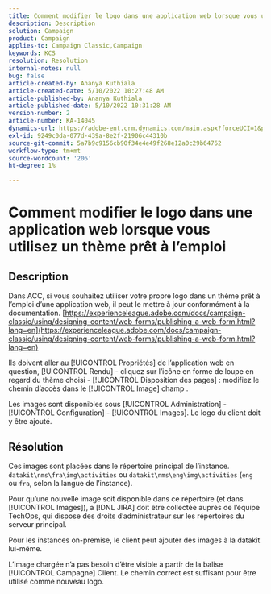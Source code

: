 ```yaml
---
title: Comment modifier le logo dans une application web lorsque vous utilisez un thème prêt à l’emploi
description: Description
solution: Campaign
product: Campaign
applies-to: Campaign Classic,Campaign
keywords: KCS
resolution: Resolution
internal-notes: null
bug: false
article-created-by: Ananya Kuthiala
article-created-date: 5/10/2022 10:27:48 AM
article-published-by: Ananya Kuthiala
article-published-date: 5/10/2022 10:31:28 AM
version-number: 2
article-number: KA-14045
dynamics-url: https://adobe-ent.crm.dynamics.com/main.aspx?forceUCI=1&pagetype=entityrecord&etn=knowledgearticle&id=bae753d3-4bd0-ec11-a7b5-0022480a8e40
exl-id: 9249c0da-077d-439a-8e2f-21906c44310b
source-git-commit: 5a7b9c9156cb90f34e4e49f268e12a0c29b64762
workflow-type: tm+mt
source-wordcount: '206'
ht-degree: 1%

---
```


# Comment modifier le logo dans une application web lorsque vous utilisez un thème prêt à l’emploi

## Description


Dans ACC, si vous souhaitez utiliser votre propre logo dans un thème prêt à l’emploi d’une application web, il peut le mettre à jour conformément à la documentation. [https://experienceleague.adobe.com/docs/campaign-classic/using/designing-content/web-forms/publishing-a-web-form.html?lang=en](https://experienceleague.adobe.com/docs/campaign-classic/using/designing-content/web-forms/publishing-a-web-form.html?lang=en)

Ils doivent aller au [!UICONTROL Propriétés] de l’application web en question, [!UICONTROL Rendu] - cliquez sur l’icône en forme de loupe en regard du thème choisi - [!UICONTROL Disposition des pages] : modifiez le chemin d’accès dans le [!UICONTROL Image] champ .

Les images sont disponibles sous [!UICONTROL Administration] - [!UICONTROL Configuration] - [!UICONTROL Images]. Le logo du client doit y être ajouté.


## Résolution


Ces images sont placées dans le répertoire principal de l’instance. `datakit\nms\fra\img\activities` ou `datakit\nms\eng\img\activities` (`eng` ou `fra`, selon la langue de l’instance).

Pour qu’une nouvelle image soit disponible dans ce répertoire (et dans [!UICONTROL Images]), a [!DNL JIRA] doit être collectée auprès de l’équipe TechOps, qui dispose des droits d’administrateur sur les répertoires du serveur principal.

Pour les instances on-premise, le client peut ajouter des images à la datakit lui-même.

L’image chargée n’a pas besoin d’être visible à partir de la balise [!UICONTROL Campagne] Client. Le chemin correct est suffisant pour être utilisé comme nouveau logo.
